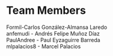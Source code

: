 Team Members
==================
Formil-Carlos González-Almansa Laredo\
anfemudi - Andrés Felipe Muñoz Díaz\
PaulAndree - Paul Eyzaguirre Barreda\
mlpalacios8 - Marcel Palacios
